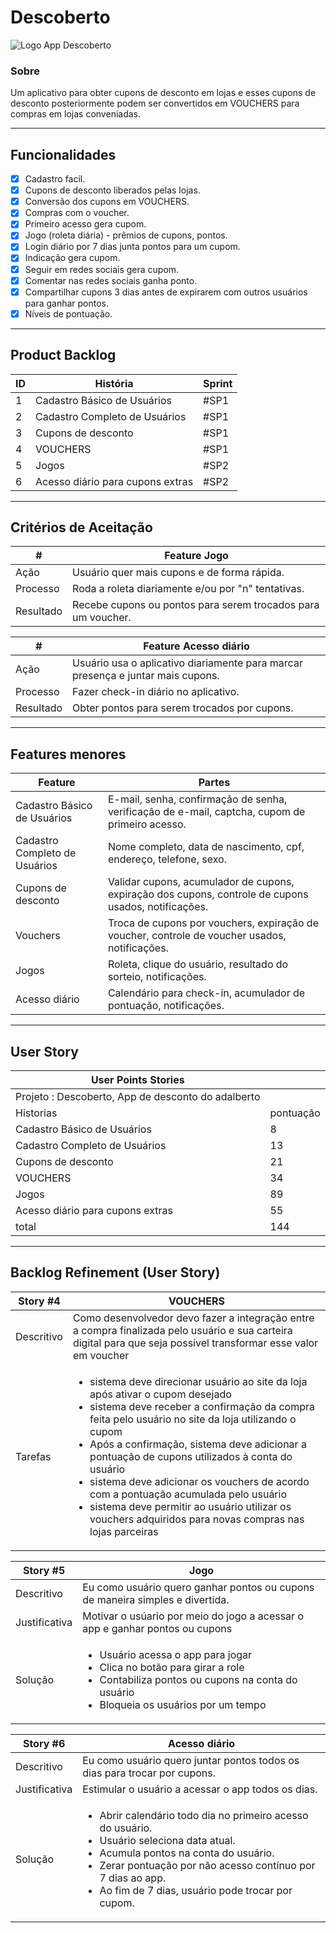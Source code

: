 # Descoberto

![Logo App Descoberto](https://blogger.googleusercontent.com/img/b/R29vZ2xl/AVvXsEhOIX28KFUbhYIzj1LNaOeODE3b5kELRMTNbafvx63agJ_vXjDx4I4EDY6ymQ2UW5Cl68G28OV1GpZ388SZP_fJeXx-dp1uakX__HkJHM6PitzkH2ctjlOb9-J97aKkMq1JAnMtPlctCc04eVXWdpJB-o7mVw7p9ssUZxwEgiAtrByMN909a1kSDQqxRg/s320/Descoberto%20logo.png)

### Sobre

Um aplicativo para obter cupons de desconto em lojas e esses cupons de desconto posteriormente podem ser convertidos em VOUCHERS para compras em lojas conveniadas.

---

## Funcionalidades

- [x] Cadastro facil.
- [x] Cupons de desconto liberados pelas lojas.
- [x] Conversão dos cupons em VOUCHERS.
- [x] Compras com o voucher.
- [x] Primeiro acesso gera cupom.
- [x] Jogo (roleta diária) - prêmios de cupons, pontos.
- [x] Login diário por 7 dias junta pontos para um cupom.
- [x] Indicação gera cupom.
- [x] Seguir em redes sociais gera cupom.
- [x] Comentar nas redes sociais ganha ponto.
- [x] Compartilhar cupons 3 dias antes de expirarem com outros usuários para ganhar pontos.
- [x] Níveis de pontuação.

---

## Product Backlog

| ID  | História                         | Sprint |
| --- | -------------------------------- | ------ |
| 1   | Cadastro Básico de Usuários      | #SP1   |
| 2   | Cadastro Completo de Usuários    | #SP1   |
| 3   | Cupons de desconto               | #SP1   |
| 4   | VOUCHERS                         | #SP1   |
| 5   | Jogos                            | #SP2   |
| 6   | Acesso diário para cupons extras | #SP2   |

---

## Critérios de Aceitação

| #         | Feature Jogo                                                 |
| --------- | ------------------------------------------------------------ |
| Ação      | Usuário quer mais cupons e de forma rápida.                  |
| Processo  | Roda a roleta diariamente e/ou por "n" tentativas.           |
| Resultado | Recebe cupons ou pontos para serem trocados para um voucher. |

| #         | Feature Acesso diário                                                           |
| --------- | ------------------------------------------------------------------------------- |
| Ação      | Usuário usa o aplicativo diariamente para marcar presença e juntar mais cupons. |
| Processo  | Fazer check-in diário no aplicativo.                                            |
| Resultado | Obter pontos para serem trocados por cupons.                                    |

---

## Features menores

| Feature                       | Partes                                                                                               |
| ----------------------------- | ---------------------------------------------------------------------------------------------------- |
| Cadastro Básico de Usuários   | E-mail, senha, confirmação de senha, verificação de e-mail, captcha, cupom de primeiro acesso.       |
| Cadastro Completo de Usuários | Nome completo, data de nascimento, cpf, endereço, telefone, sexo.                                    |
| Cupons de desconto            | Validar cupons, acumulador de cupons, expiração dos cupons, controle de cupons usados, notificações. |
| Vouchers                      | Troca de cupons por vouchers, expiração de voucher, controle de voucher usados, notificações.|
| Jogos                         | Roleta, clique do usuário, resultado do sorteio, notificações.                                       |
| Acesso diário                 | Calendário para check-in, acumulador de pontuação, notificações.                                     |

---

## User Story

| User Points Stories                                |           |
| -------------------------------------------------- | --------- |
| Projeto : Descoberto, App de desconto do adalberto |
| Historias                                          | pontuação |
| Cadastro Básico de Usuários                        | 8         |
| Cadastro Completo de Usuários                      | 13        |
| Cupons de desconto                                 | 21        |
| VOUCHERS                                           | 34        |
| Jogos                                              | 89        |
| Acesso diário para cupons extras                   | 55        |
| total                                              | 144       |

---

## Backlog Refinement (User Story)


| Story #4     |                  VOUCHERS                  |
| ------------ | ------------------------------------------ |
| Descritivo | Como desenvolvedor devo fazer a integração entre a compra finalizada pelo usuário e sua carteira digital para que seja possível transformar esse valor em voucher |
| Tarefas    | <ul><li> sistema deve direcionar usuário ao site da loja após ativar o cupom desejado</li><li> sistema deve receber a confirmação da compra feita pelo usuário no site da loja utilizando o cupom </li><li> Após a confirmação, sistema deve adicionar a pontuação de cupons utilizados à conta do usuário </li><li> sistema deve adicionar os vouchers de acordo com a pontuação acumulada pelo usuário </li><li> sistema deve permitir ao usuário utilizar os vouchers adquiridos para novas compras nas lojas parceiras</li></ul> |


| Story #5      | Jogo                                                                          |
| ------------- | ----------------------------------------------------------------------------- |
| Descritivo    | Eu como usuário quero ganhar pontos ou cupons de maneira simples e divertida. |
| Justificativa | Motivar o usúario por meio do jogo a acessar o app e ganhar pontos ou cupons|
| Solução |  <ul><li>Usuário acessa o app para jogar</li><li>Clica no botão para girar a role</li><li>Contabiliza pontos ou cupons na conta do usuário</li><li>Bloqueia os usuários por um tempo</li></ul>|

| Story #6      | Acesso diário                                                                                                                   |
| --- | --- |
| Descritivo    | Eu como usuário quero juntar pontos todos os dias para trocar por cupons.                                                                                                                                                                                         |
| Justificativa | Estimular o usuário a acessar o app todos os dias.                                                                                                                                                                                                                                       |
| Solução       | <ul><li>Abrir calendário todo dia no primeiro acesso do usuário.</li><li>Usuário seleciona data atual.</li><li>Acumula pontos na conta do usuário.</li><li>Zerar pontuação por não acesso contínuo por 7 dias ao app.</li><li>Ao fim de 7 dias, usuário pode trocar por cupom.</li></ul> |
